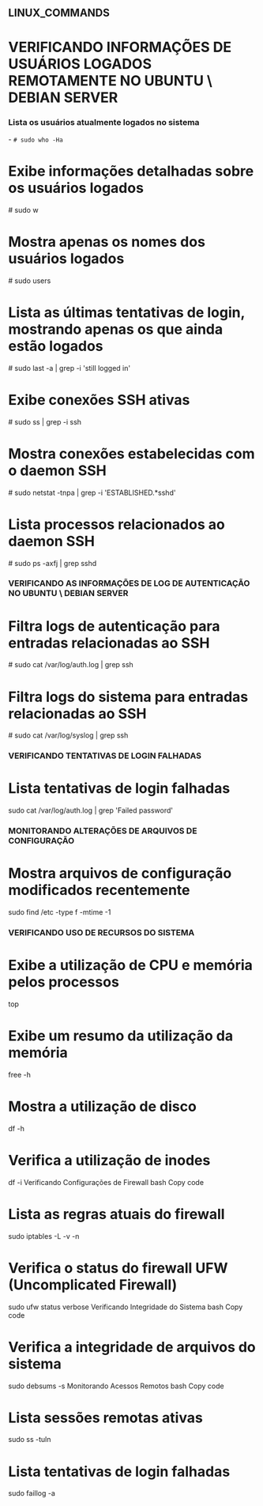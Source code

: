 ## LINUX_COMMANDS


# VERIFICANDO INFORMAÇÕES DE USUÁRIOS LOGADOS REMOTAMENTE NO UBUNTU \ DEBIAN SERVER
### Lista os usuários atualmente logados no sistema
\- `# sudo who -Ha`

# Exibe informações detalhadas sobre os usuários logados
\# sudo w

# Mostra apenas os nomes dos usuários logados
\# sudo users

# Lista as últimas tentativas de login, mostrando apenas os que ainda estão logados
\# sudo last -a | grep -i 'still logged in'

# Exibe conexões SSH ativas
\# sudo ss | grep -i ssh

# Mostra conexões estabelecidas com o daemon SSH
\# sudo netstat -tnpa | grep -i 'ESTABLISHED.*sshd'

# Lista processos relacionados ao daemon SSH
\# sudo ps -axfj | grep sshd

### VERIFICANDO AS INFORMAÇÕES DE LOG DE AUTENTICAÇÃO NO UBUNTU \ DEBIAN SERVER ###

# Filtra logs de autenticação para entradas relacionadas ao SSH
\# sudo cat /var/log/auth.log | grep ssh

# Filtra logs do sistema para entradas relacionadas ao SSH
\# sudo cat /var/log/syslog | grep ssh

### VERIFICANDO TENTATIVAS DE LOGIN FALHADAS ###

# Lista tentativas de login falhadas
sudo cat /var/log/auth.log | grep 'Failed password'

### MONITORANDO ALTERAÇÕES DE ARQUIVOS DE CONFIGURAÇÃO ###

# Mostra arquivos de configuração modificados recentemente
sudo find /etc -type f -mtime -1

### VERIFICANDO USO DE RECURSOS DO SISTEMA ###

# Exibe a utilização de CPU e memória pelos processos
top

# Exibe um resumo da utilização da memória
free -h

# Mostra a utilização de disco
df -h

# Verifica a utilização de inodes
df -i
Verificando Configurações de Firewall
bash
Copy code
# Lista as regras atuais do firewall
sudo iptables -L -v -n

# Verifica o status do firewall UFW (Uncomplicated Firewall)
sudo ufw status verbose
Verificando Integridade do Sistema
bash
Copy code
# Verifica a integridade de arquivos do sistema
sudo debsums -s
Monitorando Acessos Remotos
bash
Copy code
# Lista sessões remotas ativas
sudo ss -tuln

# Lista tentativas de login falhadas
sudo faillog -a
